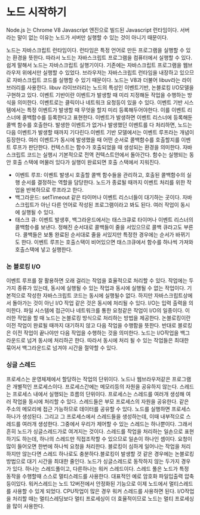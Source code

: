 # 노드 시작하기

Node.js 는 Chrome V8 Javascript 엔진으로 빌드된 Javascript 런타임이다.
서버라는 말이 없는 이유는 노드가 서버만 실행할 수 있는 것이 아니기 때문이다.

노드는 자바스크립트 런타임이다. 런타임은 특정 언어로 만든 프로그램을 실행할 수 있는 환경을 뜻한다. 따라서 노드는 자바스크립트 프로그램을 컴퓨터에서 실행할 수 있다. 쉽게 말해서 노드는 자바스크립트 실행기이다.
기존에는 자바스크립트 프로그램을 웹브라우저 위에서만 실행할 수 있었다. 브라우저는 자바스크립트 런타임을 내장하고 있으므로 자바스크립트 코드를 실행할 수 있기 때문이다.
노드는 V8과 더불어 libuv라는 라이브러리를 사용한다.
libuv 라이브러리는 노드의 특성인 이벤트기반, 논블로킹 I/O모델을 구현하고 있다.
이벤트 기반이란 이벤트가 발생할 때 미리 지정해둔 작업을 수행하는 방식을 의미한다. 이벤트로는 클릭이나 네트워크 요청등이 있을 수 있다.
이벤트 기반 시스템에서는 특정 이벤트가 발생할 때 무엇을 할지 미리 등록해두어야한다. 이를 이벤트 리스너에 콜백함수를 등록한다고 표현한다. 이벤트가 발생하면 이벤트 리스너에 등록해둔 콜백 함수를 호출한다. 발생한 이벤트가 없거나 발생했던 이벤트를 다 처리하면, 노드는 다음 이벤트가 발생할 때까지 기다린다.이벤트 기반 모델에서는 이벤트 루프라는 개념이 등장한다. 여러 이벤트가 동시에 발생했을 때 어떤 순서로 콜백함수를 호출할지를 이벤트 루프가 판단한다. 컨텍스트는 함수가 호출되었을 때 생성되는 환경을 의미한다. 자바스크립트 코드는 실행시 기본적으로 전역 컨텍스트안에서 돌아간다. 함수는 실행되는 동안 호출 스택에 머물러 있다가 실행이 완료되면 호출 스택에서 지워진다.

- 이벤트 루프: 이벤트 발생시 호출할 콜백 함수들을 관리하고, 호출된 콜백함수의 실행 순서를 결정하는 역할을 담당한다. 노드가 종료될 때까지 이벤트 처리를 위한 작업을 반복하므로 루프라고 한다.
- 백그라운드: setTimeout 같은 타이머나 이벤트 리스너들이 대기하는 곳이다. 자바스크립트가 아닌 다른 언어로 작성된 프로그램이라고 봐도 된다. 여러 작업이 동시에 실행될 수 있다.
- 태스크 큐: 이벤트 발생후, 백그라운드에서는 태스크큐로 타이머나 이벤트 리스너의 콜백함수를 보낸다. 정해진 순서대로 콜백들이 줄을 서있으므로 콜백 큐라고도 부른다. 콜백들은 보통 완료된 순서대로 줄을 서있지만 특정한 경우에는 순서가 바뀌기도 한다. 이벤트 루프는 호출스택이 비어있으면 태스크큐에서 함수를 하나씩 가져와 호출스택에 넣고 실행한다.

### 논 블로킹 I/O

이벤트 루프를 잘 활용하면 오래 걸리는 작업을 효율적으로 처리할 수 있다. 작업에는 두가지 종류가 있는데, 동시에 실행될 수 있는 작업과 동시에 실행될 수 없는 작업이다. 기본적으로 작성한 자바스크립트 코드는 동시에 실행될수 없다. 하지만 자바스크립트상에서 돌아가는 것이 아닌 I/O 작업 같은 것은 동시에 처리될 수 있다. I/O는 입력 출력을 의미한다.
파일 시스템에 접근이나 네트워크를 통한 요청같은 작업이 I/O의 일종이다. 이러한 작업을 할 때 노드는 논블로킹 방식으로 처리하는 방법을 제공한다. 논블로킹이란 이전 작업이 완료될 때까지 대기하지 않고 다음 작업을 수행함을 뜻한다. 반대로 블로킹은 이전 작업이 끝나야만 다음 작업을 수행하는 것을 의미한다. 노드는 I/O작업을 백그라운드로 넘겨 동시에 처리하곤 한다. 따라서 동시에 처리 될 수 있는 작업들은 최대한 묶어서 백그라운드로 넘겨야 시간을 절약할 수 있다.

### 싱글 스레드

프로세스는 운영체제에서 할당하는 작업의 단위이다. 노드나 웹브라우저같은 프로그램은 개별적인 프로세스이다. 프로세스간에는 메모리등의 자원을 공유하지 않는다.
스레드는 프로세스 내에서 실행되는 흐름의 단위이다. 프로세스는 스레드를 여러개 생성해 여러 작업을 동시에 처리할 수 있다. 스레드들은 부모 프로세스의 자원을 공유한다. 같은 주소의 메모리에 접근 가능하므로 데이터를 공유할 수 있다.
노드를 실행하면 프로세스 하나가 생성된다. 그리고 그 프로세스에서 스레드들을 생성하는데, 이때 내부적으로 스레드를 여러개 생성한다. 그중에서 우리가 제어할 수 있는 스레드는 하나뿐이다. 그래서 흔히 노드가 싱글스레드가로 여겨지는 것이다. 스레드를 작업을 처리하는 일손으로 표현하기도 하는데, 하나의 스레드만 직접조작할 수 있으므로 일손이 하나인 셈이다. 요청이 많이 들어오면 한번에 하나씩 요청을 처리한다. 블로킹이 심하게 일어나는 작업을 처리하지만 않는다면 스레드 하나로도 충분하다.블로킹이 발생할 것 같은 경우에는 논블로킹 방법으로 대기 시간을 최대한 줄인다.
노드가 싱글스레드로 동작하지 않는 두가지 경우가 있다. 하나는 스레드풀이고, 다른하나는 워커 스레드이다. 스레드 풀은 노드가 특정 동작을 수행할때 스스로 멀티스레드를 사용한다. 대표적인 예로 암호화 파일입출력 압축등이있다. 워커스레드는 노드 12버전에서 안정화된 기능으로 이제 노드에서 멀티스레드를 사용할 수 있게 되었다. CPU작업이 많은 경우 워커 스레드를 사용하면 된다.
I/O작업을 처리할 때는 멀티스레딩보다 멀티 프로세싱이 더 효율적이므로 노드는 멀티 프로세싱을 많이 사용한다.
